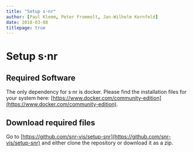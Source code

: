 ```yaml
---
title: "Setup s·nr"
author: [Paul Klemm, Peter Frommolt, Jan-Wilhelm Kornfeld]
date: 2018-03-08
titlepage: true
---
```


# Setup s·nr

## Required Software

The only dependency for s·nr is docker. Please find the installation files for your system here: [https://www.docker.com/community-edition](https://www.docker.com/community-edition).

## Download required files

Go to [https://github.com/snr-vis/setup-snr](https://github.com/snr-vis/setup-snr) and either clone the repository or download it as a zip.
